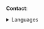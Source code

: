 **Contact**:
       
<details>
<summary>Languages</summary>

<li>Often: Python</li>
<li>Not often: C++, C#, Rust</li>     
</details>
